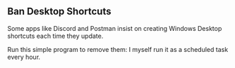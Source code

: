 ## Ban Desktop Shortcuts

Some apps like Discord and Postman insist on creating Windows Desktop shortcuts each time they update. 

Run this simple program to remove them: I myself run it as a scheduled task every hour.